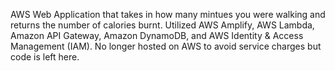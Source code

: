 AWS Web Application that takes in how many mintues you were walking and returns the number of calories burnt.
Utilized AWS Amplify, AWS Lambda, Amazon API Gateway, Amazon DynamoDB, and AWS Identity & Access Management (IAM).
No longer hosted on AWS to avoid service charges but code is left here. 
